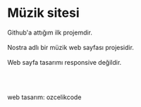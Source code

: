 # Müzik sitesi
Github'a attığım ilk projemdir. <br><br>
Nostra adlı bir müzik web sayfası projesidir.<br><br>
Web sayfa tasarımı responsive değildir.

<br><br>

web tasarım: ozcelikcode
